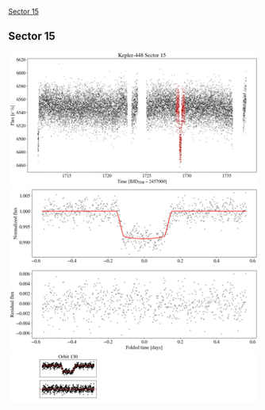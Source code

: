 [Sector 15](#sector15)

<a name = "sector15"></a>
## Sector 15
![alt text](/tt/Kepler-448_Sector_15/Kepler-448_Sector_15_a_TimeSeries.png)
![alt text](/tt/Kepler-448_Sector_15/Kepler-448_Sector_15_b_FoldedLightCurve.png)
![alt text](/tt/Kepler-448_Sector_15/Kepler-448_Sector_15_b_IndividualTransitsWithFit.png)
 

